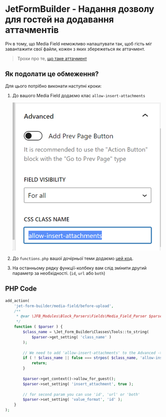 # JetFormBuilder - Надання дозволу для гостей на додавання аттачментів

Річ в тому, що Media Field неможливо налаштувати так, щоб гість міг завантажити свої файли, кожен з яких збережеться як аттачмент.

> Трохи про те, [що таке аттачмент](https://developer.wordpress.org/themes/template-files-section/attachment-template-files/#:~:text=Attachments%20are%20a%20special%20post,post%20type%20%E2%80%93%20attachment%20template%20files.)

## Як подолати це обмеження?
Для цього потрібно виконати наступні кроки:
1. До вашого Media Field додаємо клас `allow-insert-attachments`

   ![Image](/03-jet-form-builder/common-use-cases/allow-add-attachment-by-guest/assets/add-class.png)

2. До `functions.php` вашої дочірньої теми додаємо [цей код](#PHP-Code).
3. На останньому рядку функції-колбеку вам слід змінити другий параметр за необхідності. 
(`id`, `url` або `both`)
   
## PHP Code
```php
add_action(
	'jet-form-builder/media-field/before-upload',
	/**
	 * @var \JFB_Modules\Block_Parsers\Fields\Media_Field_Parser $parser
	 */
	function ( $parser ) {
		$class_name = \Jet_Form_Builder\Classes\Tools::to_string(
			$parser->get_setting( 'class_name' )
		);

		// We need to add 'allow-insert-attachments' to the Advanced -> CSS Class Name option
		if ( ! $class_name || false === strpos( $class_name, 'allow-insert-attachments' ) ) {
			return;
		}

		$parser->get_context()->allow_for_guest();
		$parser->set_setting( 'insert_attachment', true );

		// for second param you can use 'id', 'url' or 'both'
		$parser->set_setting( 'value_format', 'id' );
	}
);
```